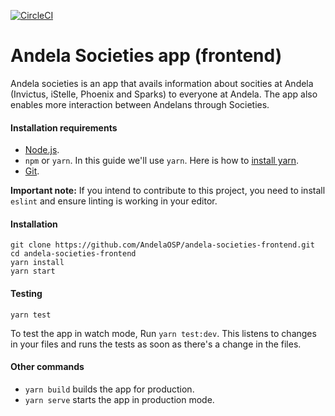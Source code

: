 [![CircleCI](https://circleci.com/gh/AndelaOSP/andela-societies-frontend/tree/develop.svg?style=svg)](https://circleci.com/gh/AndelaOSP/andela-societies-frontend/tree/develop)

# Andela Societies app (frontend)
Andela societies is an app that avails information about socities at Andela (Invictus, iStelle, Phoenix and Sparks) to everyone at Andela. The app also enables more interaction between Andelans through Societies.

#### Installation requirements
- [Node.js](https://nodejs.org/).
- `npm` or `yarn`. In this guide we'll use `yarn`. Here is how to [install yarn](https://www.npmjs.com/package/yarn/tutorial).
- [Git](https://git-scm.com/book/en/v2/Getting-Started-Installing-Git).

**Important note:**
If you intend to contribute to this project, you need to install `eslint` and ensure linting is working in your editor. 

#### Installation
```
git clone https://github.com/AndelaOSP/andela-societies-frontend.git
cd andela-societies-frontend
yarn install
yarn start
```
#### Testing 
```
yarn test
```
To test the app in watch mode, Run `yarn test:dev`. This listens to changes in your files and runs the tests as soon as there's a change in the files.

#### Other commands
- `yarn build` builds the app for production.
- `yarn serve` starts the app in production mode.
